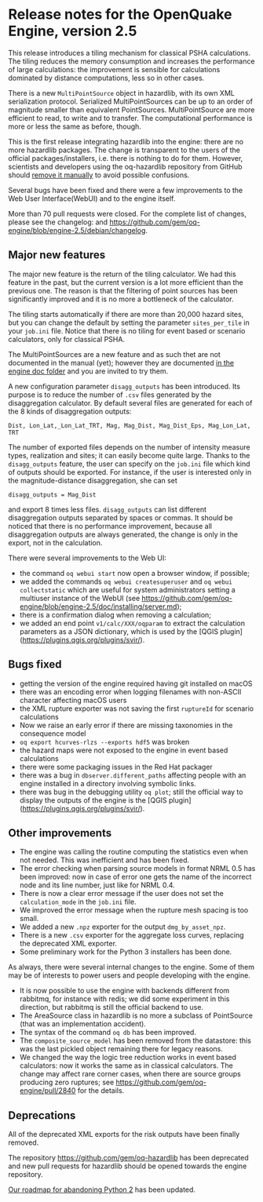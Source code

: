 Release notes for the OpenQuake Engine, version 2.5
===================================================

This release introduces a tiling mechanism for classical PSHA
calculations. The tiling reduces the memory consumption and increases
the performance of large calculations: the improvement is sensible
for calculations dominated by distance computations, less so in other
cases.

There is a new `MultiPointSource` object in hazardlib, with its own
XML serialization protocol. Serialized MultiPointSources can be up to
an order of magnitude smaller than equivalent PointSources.
MultiPointSource are more efficient to read, to write and to
transfer. The computational performance is more or less the same as
before, though.

This is the first release integrating hazardlib into the engine: there
are no more hazardlib packages. The change is transparent to the users
of the official packages/installers, i.e. there is nothing to do for them.
However, scientists and developers using the oq-hazardlib repository
from GitHub should [remove it manually](https://github.com/gem/oq-engine/blob/engine-2.5/doc/faq.md#openquake-hazardlib-errors) to avoid possible confusions.

Several bugs have been fixed and there were a few improvements to the
Web User Interface(WebUI) and to the engine itself.

More than 70 pull requests were closed. For the complete list of
changes, please see the changelog:
and https://github.com/gem/oq-engine/blob/engine-2.5/debian/changelog.

Major new features
------------------------------

The major new feature is the return of the tiling calculator. We had
this feature in the past, but the current version is a lot more
efficient than the previous one.  The reason is that the filtering of
point sources has been significantly improved and it is no more a
bottleneck of the calculator.

The tiling starts automatically if there are more than 20,000 hazard
sites, but you can change the default by setting the parameter
`sites_per_tile` in your `job.ini` file. Notice that there is no tiling for
event based or scenario calculators, only for classical PSHA.

The MultiPointSources are a new feature and as such thet are
not documented in the manual (yet); however they are documented [in the engine
doc folder](https://github.com/gem/oq-engine/blob/engine-2.5/doc/multipoint.md)
and you are invited to try them.

A new configuration parameter `disagg_outputs` has been
introduced. Its purpose is to reduce the number of `.csv` files
generated by the disaggregation calculator. By default several files
are generated for each of the 8 kinds of disaggregation outputs:

  `Dist, Lon_Lat,_Lon_Lat_TRT, Mag, Mag_Dist, Mag_Dist_Eps, Mag_Lon_Lat, TRT`

The number of exported files depends on the number of intensity
measure types, realization and sites; it can easily become quite
large. Thanks to the `disagg_outputs` feature, the user can specify on
the `job.ini` file which kind of outputs should be exported. For
instance, if the user is interested only in the magnitude-distance
disaggregation, she can set

   `disagg_outputs = Mag_Dist`
  
and export 8 times less files. `disagg_outputs` can list different
disaggregation outputs separated by spaces or commas. It should be noticed that
there is no performance improvement, because all disaggregation outputs
are always generated, the change is only in the export, not in the calculation.

There were several improvements to the Web UI:

- the command `oq webui start` now open a browser window, if possible;
- we added the commands `oq webui createsuperuser` and `oq webui collectstatic`
  which are useful for system administrators setting a multiuser instance of
  the WebUI (see https://github.com/gem/oq-engine/blob/engine-2.5/doc/installing/server.md);
- there is a confirmation dialog when removing a calculation;
- we added an end point `v1/calc/XXX/oqparam` to extract the calculation
  parameters as a JSON dictionary, which is used by the [QGIS plugin]
  (https://plugins.qgis.org/plugins/svir/).


Bugs fixed
----------------

- getting the version of the engine required having git installed on macOS
- there was an encoding error when logging filenames with non-ASCII
  character affecting macOS users
- the XML rupture exporter was not saving the first `ruptureId` for
  scenario calculations
- Now we raise an early error if there are missing taxonomies in the
  consequence model
- `oq export hcurves-rlzs --exports hdf5` was broken
- the hazard maps were not exposed to the engine in event based calculations
- there were some packaging issues in the Red Hat packager
- there was a bug in `dbserver.different_paths` affecting people with an engine
  installed in a directory involving symbolic links.
- there was bug in the debugging utility `oq plot`; still the official way
  to display the outputs of the engine is the [QGIS plugin]
  (https://plugins.qgis.org/plugins/svir/).

Other improvements
---------------------

- The engine was calling the routine computing the statistics even when
  not needed. This was inefficient and has been fixed.
- The error checking when parsing source models in format NRML 0.5 has been
  improved: now in case of error one gets the name of the incorrect node and
  its line number, just like for NRML 0.4.
- There is now a clear error message if the user does not set the
  `calculation_mode` in the `job.ini` file.
- We improved the error message when the rupture mesh spacing is too small.
- We added a new `.npz` exporter for the output `dmg_by_asset_npz`.
- There is a new `.csv` exporter for the aggregate loss curves, replacing
  the deprecated XML exporter.
- Some preliminary work for the Python 3 installers has been done.

As always, there were several internal changes to the engine. Some of
them may be of interests to power users and people developing with the
engine.

- It is now possible to use the engine with backends different from rabbitmq,
  for instance with redis; we did some experiment in this direction, but
  rabbitmq is still the official backend to use.
- The AreaSource class in hazardlib is no more a subclass
  of PointSource (that was an implementation accident).
- The syntax of the command `oq db` has been improved.
- The `composite_source_model` has been removed from the datastore:
  this was the last pickled object remaining there for legacy reasons.
- We changed the way the logic tree reduction works in event based calculators:
  now it works the same as in classical calculators. The change may affect
  rare corner cases, when there are source groups producing zero ruptures;
  see https://github.com/gem/oq-engine/pull/2840 for the details.

Deprecations
------------------------------

All of the deprecated XML exports for the risk outputs 
have been finally removed.

The repository https://github.com/gem/oq-hazardlib has been deprecated
and new pull requests for hazardlib should be opened towards the engine
repository.

[Our roadmap for abandoning Python 2](https://github.com/gem/oq-engine/issues/2803) has been updated.

